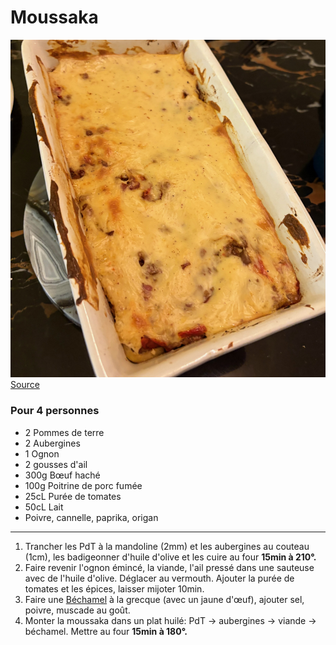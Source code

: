 # Moussaka

![image.png](../images/moussaka.jpeg)
[Source](https://www.ricardocuisine.com/recettes/9352-moussaka-classique-la-meilleure)

### Pour 4 personnes

- 2 Pommes de terre
- 2 Aubergines
- 1 Ognon
- 2 gousses d'ail
- 300g Bœuf haché
- 100g Poitrine de porc fumée
- 25cL Purée de tomates
- 50cL Lait
- Poivre, cannelle, paprika, origan

---

1. Trancher les PdT à la mandoline (2mm) et les aubergines au couteau (1cm), les badigeonner d'huile d'olive et les cuire au four **15min à 210°.**
2. Faire revenir l'ognon émincé, la viande, l'ail pressé dans une sauteuse avec de l'huile d'olive. Déglacer au vermouth. Ajouter la purée de tomates et les épices, laisser mijoter 10min.
3. Faire une [Béchamel](bechamel.md) à la grecque (avec un jaune d'œuf), ajouter sel, poivre, muscade au goût.
4. Monter la moussaka dans un plat huilé: PdT → aubergines → viande → béchamel. Mettre au four **15min à 180°.**
